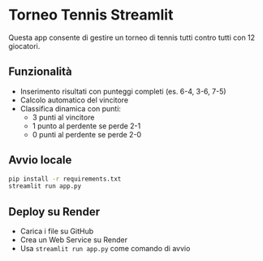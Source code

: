 
# Torneo Tennis Streamlit

Questa app consente di gestire un torneo di tennis tutti contro tutti con 12 giocatori.

## Funzionalità
- Inserimento risultati con punteggi completi (es. 6-4, 3-6, 7-5)
- Calcolo automatico del vincitore
- Classifica dinamica con punti:
  - 3 punti al vincitore
  - 1 punto al perdente se perde 2-1
  - 0 punti al perdente se perde 2-0

## Avvio locale
```bash
pip install -r requirements.txt
streamlit run app.py
```

## Deploy su Render
- Carica i file su GitHub
- Crea un Web Service su Render
- Usa `streamlit run app.py` come comando di avvio
